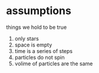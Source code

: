 # assumptions
things we hold to be true

1. only stars
2. space is empty
3. time is a series of steps
4. particles do not spin
5. volime of particles are the same


